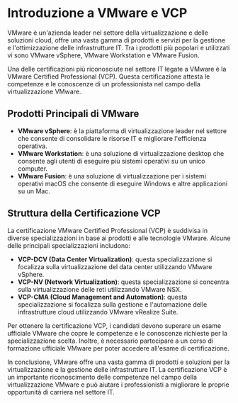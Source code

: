 # Introduzione a VMware e VCP

VMware è un'azienda leader nel settore della virtualizzazione e delle soluzioni cloud, offre una vasta gamma di prodotti e servizi per la gestione e l'ottimizzazione delle infrastrutture IT. Tra i prodotti più popolari e utilizzati vi sono VMware vSphere, VMware Workstation e VMware Fusion.

Una delle certificazioni più riconosciute nel settore IT legate a VMware è la VMware Certified Professional (VCP). Questa certificazione attesta le competenze e le conoscenze di un professionista nel campo della virtualizzazione VMware.

## Prodotti Principali di VMware

- **VMware vSphere**: è la piattaforma di virtualizzazione leader nel settore che consente di consolidare le risorse IT e migliorare l'efficienza operativa.
- **VMware Workstation**: è una soluzione di virtualizzazione desktop che consente agli utenti di eseguire più sistemi operativi su un unico computer.
- **VMware Fusion**: è una soluzione di virtualizzazione per i sistemi operativi macOS che consente di eseguire Windows e altre applicazioni su un Mac.

## Struttura della Certificazione VCP

La certificazione VMware Certified Professional (VCP) è suddivisa in diverse specializzazioni in base ai prodotti e alle tecnologie VMware. Alcune delle principali specializzazioni includono:

- **VCP-DCV (Data Center Virtualization)**: questa specializzazione si focalizza sulla virtualizzazione del data center utilizzando VMware vSphere.
- **VCP-NV (Network Virtualization)**: questa specializzazione si concentra sulla virtualizzazione delle reti utilizzando VMware NSX.
- **VCP-CMA (Cloud Management and Automation)**: questa specializzazione si focalizza sulla gestione e l'automazione delle infrastrutture cloud utilizzando VMware vRealize Suite.

Per ottenere la certificazione VCP, i candidati devono superare un esame ufficiale VMware che copre le competenze e le conoscenze richieste per la specializzazione scelta. Inoltre, è necessario partecipare a un corso di formazione ufficiale VMware per poter accedere all'esame di certificazione.

In conclusione, VMware offre una vasta gamma di prodotti e soluzioni per la virtualizzazione e la gestione delle infrastrutture IT. La certificazione VCP è un importante riconoscimento delle competenze nel campo della virtualizzazione VMware e può aiutare i professionisti a migliorare le proprie opportunità di carriera nel settore IT.